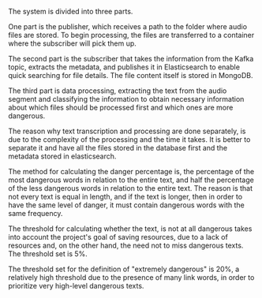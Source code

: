 The system is divided into three parts.

One part is the publisher, which receives a path to the folder where audio files are stored. To begin processing, the files are transferred to a container where the subscriber will pick them up.

The second part is the subscriber that takes the information from the Kafka topic, extracts the metadata, and publishes it in Elasticsearch to enable quick searching for file details. The file content itself is stored in MongoDB.

The third part is data processing, extracting the text from the audio segment and classifying the information to obtain necessary information about which files should be processed first and which ones are more dangerous.

The reason why text transcription and processing are done separately, is due to the complexity of the processing and the time it takes. It is better to separate it and have all the files stored in the database first and the metadata stored in elasticsearch.

The method for calculating the danger percentage is, the percentage of the most dangerous words in relation to the entire text, and half the percentage of the less dangerous words in relation to the entire text. The reason is that not every text is equal in length, and if the text is longer, then in order to have the same level of danger, it must contain dangerous words with the same frequency.

The threshold for calculating whether the text, is not at all dangerous takes into account the project's goal of saving resources, due to a lack of resources and, on the other hand, the need not to miss dangerous texts. The threshold set is 5%.

The threshold set for the definition of "extremely dangerous" is 20%, a relatively high threshold due to the presence of many link words, in order to prioritize very high-level dangerous texts.
